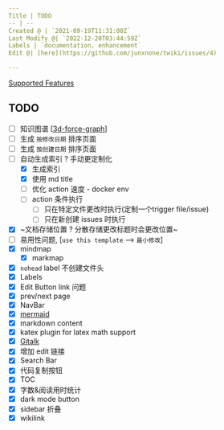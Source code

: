 ```yaml
---
Title | TODO
-- | --
Created @ | `2021-09-19T11:31:00Z`
Last Modify @| `2022-12-20T03:44:59Z`
Labels | `documentation, enhancement`
Edit @| [here](https://github.com/junxnone/twiki/issues/4)

---
```

[Supported Features](/Supported_Features)

## TODO

- [ ]  知识图谱 [[3d-force-graph](https://github.com/vasturiano/3d-force-graph)]
- [ ] 生成 `按修改日期` 排序页面
- [ ] 生成 `按创建日期` 排序页面
- [ ] 自动生成索引 ? 手动更定制化
  - [x] 生成索引
  - [x] 使用 md title
  - [ ] 优化 action 速度 - docker env
  - [ ] action 条件执行
    - [ ] 只在特定文件更改时执行(定制一个trigger file/issue) 
    - [ ] 只在新创建 issues 时执行 
- [x] ~文档存储位置 ? 分散存储更改标题时会更改位置~
- [ ] 易用性问题, [`use this template` --> `最小修改`]
- [x] mindmap
  - [x] markmap
- [x] `nohead` label 不创建文件头
- [x] Labels
- [x] Edit Button link 问题
- [x] prev/next page
- [x] NavBar
- [x] [mermaid](https://github.com/Leward/mermaid-docsify)
- [x] markdown content
- [x] katex plugin for latex math support
- [x] [Gitalk](https://github.com/gitalk/gitalk/blob/master/readme-cn.md)
- [x] 增加 edit 链接
- [x] Search Bar
- [x] 代码复制按钮
- [x] TOC
- [x] 字数&阅读用时统计
- [x] dark mode button
- [x] sidebar 折叠
- [x] wikilink
